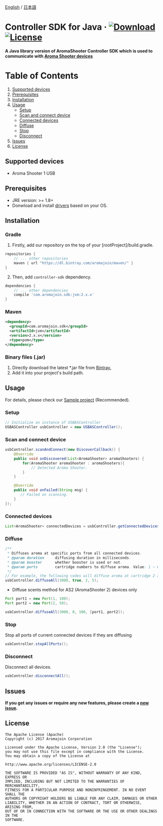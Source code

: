[English](https://github.com/aromajoin/controller-sdk-java) / [日本語](README-JP.md)

# Controller SDK for Java &middot; [ ![Download](https://api.bintray.com/packages/aromajoin/maven/com.aromajoin.sdk%3Ajvm/images/download.svg) ](https://bintray.com/aromajoin/maven/com.aromajoin.sdk%3Ajvm/_latestVersion) [![License](https://img.shields.io/badge/license-Apache%202-4EB1BA.svg?style=flat-square)](https://www.apache.org/licenses/LICENSE-2.0.html)

**A Java library version of AromaShooter Controller SDK which is used to communicate with [Aroma Shooter devices](https://aromajoin.com/products/aroma-shooter)**  

# Table of Contents
1. [Supported devices](#supported-devices)  
2. [Prerequisites](#prerequisites)
3. [Installation](#installation)
4. [Usage](#usage)
    * [Setup](#setup)
    * [Scan and connect device](#scan-and-connect-device)
    * [Connected devices](#connected-devices)
    * [Diffuse](#diffuse)
    * [Stop](#stop)
    * [Disconnect](#disconnect)
5. [Issues](#issues)
7. [License](#license)


## Supported devices
* Aroma Shooter 1 USB

## Prerequisites
* JRE version: >= 1.8+
* Donwload and install [drivers](http://www.ftdichip.com/FTDrivers.htm) based on your OS.

## Installation
### Gradle

1. Firstly, add our repository on the top of your [rootProject]/build.gradle.
```gradle
repositories {
    // ... other repositories
    maven { url "https://dl.bintray.com/aromajoin/maven/" }
}
```
2. Then, add `controller-sdk` dependency.
```gradle
dependencies {
    // ... other dependencies
    compile 'com.aromajoin.sdk:jvm:2.x.x'
}
```
### Maven
```xml
<dependency>
  <groupId>com.aromajoin.sdk</groupId>
  <artifactId>jvm</artifactId>
  <version>2.x.x</version>
  <type>pom</type>
</dependency>
```
### Binary files (.jar)
1. Directly download the latest *.jar file from [Bintray.](https://bintray.com/aromajoin/maven/com.aromajoin.sdk%3Ajvm#files/com/aromajoin/sdk/jvm) 
2. Add it into your project's build path.

## Usage
For details, please check our [Sample project](https://github.com/aromajoin/controller-sdk-java/tree/master/Sample) (Recommended).

### Setup
```java
// Initialize an instance of USBASController
USBASController usbController = new USBASController();
```
### Scan and connect device

```java
usbController.scanAndConnect(new DiscoverCallback() {
    @Override
    public void onDiscovered(List<AromaShooter> aromaShooters) {
        for(AromaShooter aromaShooter : aromaShooters){
            // Detected Aroma Shooter.
        }
    }

    @Override
    public void onFailed(String msg) {
       // Failed on scanning.
    }
});
```

### Connected devices
```java
List<AromaShooter> connectedDevices = usbController.getConnectedDevices();
```

### Diffuse 
```java
/**
 * Diffuses aroma at specific ports from all connected devices.
 * @param duration     diffusing duration in milliseconds.
 * @param booster      whether booster is used or not. 
 * @param ports        cartridge numbers to diffuse aroma. Value: 1 ~ 6.
 */
// For example, the following codes will diffuse aroma at cartridge 2 and 5 for 3 seconds.
usbController.diffuseAll(3000, true, 2, 5);
```

* Diffuse scents method for AS2 (AromaShooter 2) devices only
```java
Port port1 = new Port(1, 100);
Port port2 = new Port(2, 50);

usbController.diffuseAll(3000, 0, 100, [port1, port2]);
```

### Stop
Stop all ports of current connected devices if they are diffusing 
```java
usbController.stopAllPorts();
```
### Disconnect
Disconnect all devices.
```java
usbController.disconnectAll();
```
## Issues
**If you get any issues or require any new features, please create a [new issue](https://github.com/aromajoin/controller-sdk-java/issues).**


## License
    The Apache License (Apache)
    Copyright (c) 2017 Aromajoin Corporation

    Licensed under the Apache License, Version 2.0 (the "License");
    you may not use this file except in compliance with the License.
    You may obtain a copy of the License at

    http://www.apache.org/licenses/LICENSE-2.0

    THE SOFTWARE IS PROVIDED "AS IS", WITHOUT WARRANTY OF ANY KIND, EXPRESS OR
    IMPLIED, INCLUDING BUT NOT LIMITED TO THE WARRANTIES OF MERCHANTABILITY,
    FITNESS FOR A PARTICULAR PURPOSE AND NONINFRINGEMENT. IN NO EVENT SHALL THE
    AUTHORS OR COPYRIGHT HOLDERS BE LIABLE FOR ANY CLAIM, DAMAGES OR OTHER
    LIABILITY, WHETHER IN AN ACTION OF CONTRACT, TORT OR OTHERWISE, ARISING FROM,
    OUT OF OR IN CONNECTION WITH THE SOFTWARE OR THE USE OR OTHER DEALINGS IN THE
    SOFTWARE.
